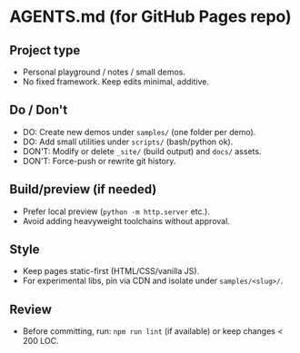 # AGENTS.md (for GitHub Pages repo)

## Project type
- Personal playground / notes / small demos.
- No fixed framework. Keep edits minimal, additive.

## Do / Don't
- DO: Create new demos under `samples/` (one folder per demo).
- DO: Add small utilities under `scripts/` (bash/python ok).
- DON'T: Modify or delete `_site/` (build output) and `docs/` assets.
- DON'T: Force-push or rewrite git history.

## Build/preview (if needed)
- Prefer local preview (`python -m http.server` etc.).
- Avoid adding heavyweight toolchains without approval.

## Style
- Keep pages static-first (HTML/CSS/vanilla JS).
- For experimental libs, pin via CDN and isolate under `samples/<slug>/`.

## Review
- Before committing, run: `npm run lint` (if available) or keep changes < 200 LOC.
